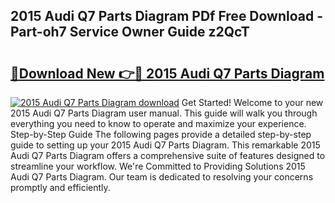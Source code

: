 ## 2015 Audi Q7 Parts Diagram PDf Free Download - Part-oh7 Service Owner Guide z2QcT

# <h2><a href="http://dfhme73.blite.top/?on=2015+Audi+Q7+Parts+Diagram">🔗Download New 👉🔴 2015 Audi Q7 Parts Diagram</a></h2>

[![2015 Audi Q7 Parts Diagram download](https://i.imgur.com/lujVjoI.png)](http://dfhme73.blite.top/?on=2015+Audi+Q7+Parts+Diagram)
Get Started! Welcome to your new 2015 Audi Q7 Parts Diagram user manual. This guide will walk you through everything you need to know to operate and maximize your experience. Step-by-Step Guide The following pages provide a detailed step-by-step guide to setting up your 2015 Audi Q7 Parts Diagram. This remarkable 2015 Audi Q7 Parts Diagram offers a comprehensive suite of features designed to streamline your workflow. We're Committed to Providing Solutions 2015 Audi Q7 Parts Diagram. Our team is dedicated to resolving your concerns promptly and efficiently.
